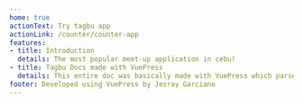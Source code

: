 ```yaml
---
home: true
actionText: Try tagbu app
actionLink: /counter/counter-app
features:
- title: Introduction
  details: The most popular meet-up application in cebu!
- title: Tagbu Docs made with VuePress
  details: This entire doc was basically made with VuePress which parsed markdown files and corresponding assets using webpack.
footer: Developed using VuePress by Jesray Garciano
---
```

<my-header></my-header>